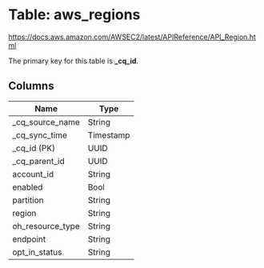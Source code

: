 # Table: aws_regions

https://docs.aws.amazon.com/AWSEC2/latest/APIReference/API_Region.html

The primary key for this table is **_cq_id**.



## Columns
| Name          | Type          |
| ------------- | ------------- |
|_cq_source_name|String|
|_cq_sync_time|Timestamp|
|_cq_id (PK)|UUID|
|_cq_parent_id|UUID|
|account_id|String|
|enabled|Bool|
|partition|String|
|region|String|
|oh_resource_type|String|
|endpoint|String|
|opt_in_status|String|